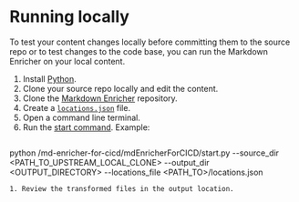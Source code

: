 <!--
# Copyright 2022, 2023 IBM Inc. All rights reserved
# SPDX-License-Identifier: Apache2.0
# Last updated: 2023-02-23
-->

# Running locally
To test your content changes locally before committing them to the source repo or to test changes to the code base, you can run the Markdown Enricher on your local content.

1. Install [Python](https://www.python.org/downloads/).
1. Clone your source repo locally and edit the content.
1. Clone the [Markdown Enricher](https://github.com/IBM/md-enricher-for-cicd) repository.
1. Create a [`locations.json`](setup.md) file. 
1. Open a command line terminal.
1. Run the [start command](setup.md). Example: 
   ```
python <PATH>/md-enricher-for-cicd/mdEnricherForCICD/start.py --source_dir <PATH_TO_UPSTREAM_LOCAL_CLONE> --output_dir <OUTPUT_DIRECTORY> --locations_file <PATH_TO>/locations.json 
```
1. Review the transformed files in the output location.
